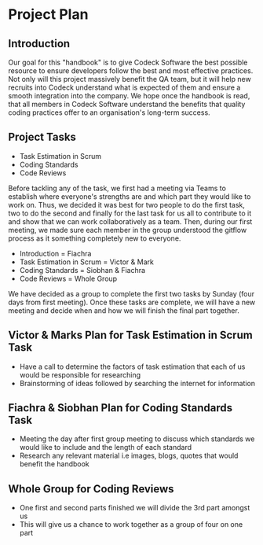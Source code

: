 # Project Plan
 
## Introduction
 
Our goal for this "handbook" is to give Codeck Software the best possible resource to ensure developers follow the best and most effective practices. Not only will this project massively benefit the QA team, but it will help new recruits into Codeck understand what is expected of them and ensure a smooth integration into the company. We hope once the handbook is read, that all members in Codeck Software understand the benefits that quality coding practices offer to an organisation's long-term success.
 
## Project Tasks
- Task Estimation in Scrum
- Coding Standards
- Code Reviews
 
Before tackling any of the task, we first had a meeting via Teams to establish where everyone's strengths are and which part they would like to work on. Thus, we decided it was best for two people to do the first task, two to do the second and finally for the last task for us all to contribute to it and show that we can work collaboratively as a team. Then, during our first meeting, we made sure each member in the group understood the gitflow process as it something completely new to everyone.
 
- Introduction = Fiachra
- Task Estimation in Scrum = Victor & Mark
- Coding Standards = Siobhan & Fiachra
- Code Reviews = Whole Group
 
We have decided as a group to complete the first two tasks by Sunday (four days from first meeting). Once these tasks are complete, we will have a new meeting and decide when and how we will finish the final part together.
 
## Victor & Marks Plan for Task Estimation in Scrum Task
- Have a call to determine the factors of task estimation that each of us would be responsible for researching
- Brainstorming of ideas followed by searching the internet for information
 
 
## Fiachra & Siobhan Plan for Coding Standards Task
- Meeting the day after first group meeting to discuss which standards we would like to include and the length of each standard
- Research any relevant material i.e images, blogs, quotes that would benefit the handbook
 
## Whole Group for Coding Reviews
- One first and second parts finished we will divide the 3rd part amongst us
- This will give us a chance to work together as a group of four on one part
 
 
 

